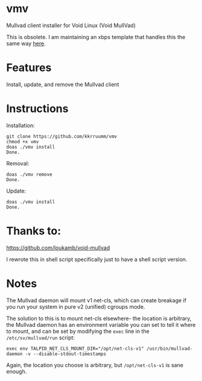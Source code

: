 # vmv
Mullvad client installer for Void Linux (Void MullVad)

This is obsolete.
I am maintaining an xbps template that handles this the same way [here](https://github.com/kkrruumm/void-packages/tree/mullvad-vpn).

# Features
Install, update, and remove the Mullvad client

# Instructions

Installation:
```
git clone https://github.com/kkrruumm/vmv
chmod +x vmv
doas ./vmv install
Done.
```

Removal:
```
doas ./vmv remove
Done.
```

Update:
```
doas ./vmv install
Done.
```

# Thanks to:
https://github.com/loukamb/void-mullvad

I rewrote this in shell script specifically just to have a shell script version.

# Notes

The Mullvad daemon will mount v1 net-cls, which can create breakage if you run your system in pure v2 (unified) cgroups mode.

The solution to this is to mount net-cls elsewhere- the location is arbitrary, the Mullvad daemon has an environment variable you can set to tell it where to mount, and can be set by modifying the ``exec`` line in the ``/etc/sv/mullvad/run`` script:

``exec env TALPID_NET_CLS_MOUNT_DIR="/opt/net-cls-v1" /usr/bin/mullvad-daemon -v --disable-stdout-timestamps``

Again, the location you choose is arbitrary, but ``/opt/net-cls-v1`` is sane enough.
